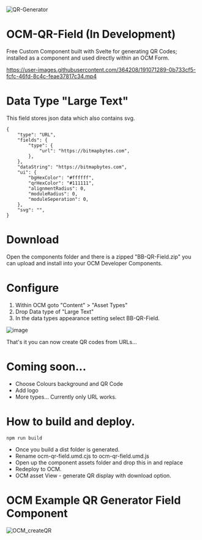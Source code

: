 ![QR-Generator](https://user-images.githubusercontent.com/364208/190979725-0c1e4641-80bb-4503-b4e5-6d5070bae4ea.png)


# OCM-QR-Field (In Development)

Free Custom Component built with Svelte for generating QR Codes; installed as a component and used directly within an OCM Form.



https://user-images.githubusercontent.com/364208/191071289-0b733cf5-fcfc-46fd-8c4c-feae37817c34.mp4



# Data Type "Large Text"
This field stores json data which also contains svg.

```
{
	"type": "URL",
	"fields": {
		"type": {
			"url": "https://bitmapbytes.com",
		},
	},
	"dataString": "https://bitmapbytes.com",
	"ui": {
		"bgHexColor": "#ffffff",
		"qrHexColor": "#111111",
		"alignmentRadius": 0,
		"moduleRadius": 0,
		"moduleSeperation": 0,
	},
	"svg": "",
}
```

# Download

Open the components folder and there is a zipped "BB-QR-Field.zip" you can upload and install into your OCM Developer Components.

# Configure

1. Within OCM goto "Content" > "Asset Types"
2. Drop Data type of "Large Text"
3. In the data types appearance setting select BB-QR-Field.

![image](https://user-images.githubusercontent.com/364208/191252129-70500c1b-4278-4ecc-ab18-e8ac7c8a679e.png)

That's it you can now create QR codes from URLs... 


# Coming soon...

- Choose Colours background and QR Code
- Add logo
- More types... Currently only URL works.

# How to build and deploy.

```
npm run build
```

- Once you build a dist folder is generated.
- Rename ocm-qr-field.umd.cjs to ocm-qr-field.umd.js
- Open up the component assets folder and drop this in and replace
- Redeploy to OCM.
- OCM asset View - generate QR display with download option. 

# OCM Example QR Generator Field Component
![OCM_createQR](https://user-images.githubusercontent.com/364208/191046204-ea19e3cb-fd0a-4e47-85ca-e8a44d9dd956.png)
